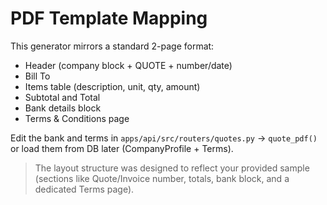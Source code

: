 # PDF Template Mapping

This generator mirrors a standard 2-page format:
- Header (company block + QUOTE + number/date)
- Bill To
- Items table (description, unit, qty, amount)
- Subtotal and Total
- Bank details block
- Terms & Conditions page

Edit the bank and terms in `apps/api/src/routers/quotes.py` → `quote_pdf()`
or load them from DB later (CompanyProfile + Terms).

> The layout structure was designed to reflect your provided sample (sections like Quote/Invoice number, totals, bank block, and a dedicated Terms page).
